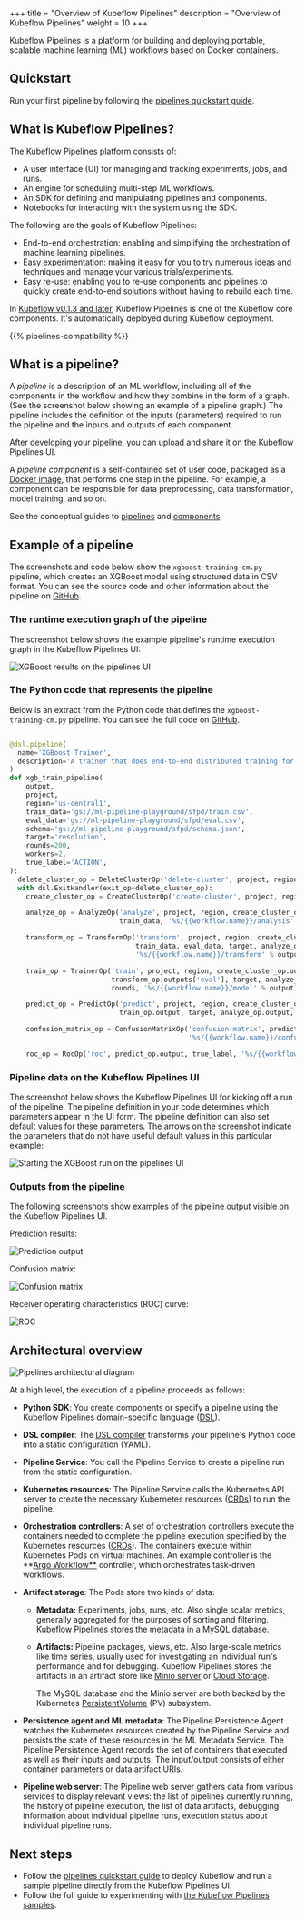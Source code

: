 +++
title = "Overview of Kubeflow Pipelines"
description = "Overview of Kubeflow Pipelines"
weight = 10
+++

Kubeflow Pipelines is a platform for building and deploying portable, 
scalable machine learning (ML) workflows based on Docker containers.

## Quickstart

Run your first pipeline by following the 
[pipelines quickstart guide](/docs/guides/pipelines/pipelines-quickstart).

## What is Kubeflow Pipelines?

The Kubeflow Pipelines platform consists of:

* A user interface (UI) for managing and tracking experiments, jobs, and runs.
* An engine for scheduling multi-step ML workflows.
* An SDK for defining and manipulating pipelines and components.
* Notebooks for interacting with the system using the SDK.

The following are the goals of Kubeflow Pipelines:

* End-to-end orchestration: enabling and simplifying the orchestration of
  machine learning pipelines.
* Easy experimentation: making it easy for you to try numerous ideas and 
  techniques and manage your various trials/experiments.
* Easy re-use: enabling you to re-use components and pipelines to quickly 
  create end-to-end solutions without having to rebuild each time.

In 
[Kubeflow v0.1.3 and later](https://github.com/kubeflow/pipelines/releases/tag/0.1.3),
Kubeflow Pipelines is one of the Kubeflow core components. It's 
automatically deployed during Kubeflow deployment.

{{% pipelines-compatibility %}}

## What is a pipeline?

A _pipeline_ is a description of an ML workflow, including all of the components 
in the workflow and how they combine in the form of a graph. (See the
screenshot below showing an example of a pipeline graph.) The pipeline
includes the definition of the inputs (parameters) required to run the pipeline 
and the inputs and outputs of each component.

After developing your pipeline, you can upload and share it on the 
Kubeflow Pipelines UI.

A _pipeline component_ is a self-contained set of user code, packaged as a 
[Docker image](https://docs.docker.com/get-started/), that 
performs one step in the pipeline. For example, a component can be responsible
for data preprocessing, data transformation, model training, and so on.

See the conceptual guides to [pipelines](/docs/pipelines/concepts/pipeline/)
and [components](/docs/pipelines/concepts/component/).

## Example of a pipeline

The screenshots and code below show the `xgboost-training-cm.py` pipeline, which
creates an XGBoost model using structured data in CSV format. You can see the
source code and other information about the pipeline on 
[GitHub](https://github.com/kubeflow/pipelines/tree/master/samples/xgboost-spark).

### The runtime execution graph of the pipeline

The screenshot below shows the example pipeline's runtime execution graph in the
Kubeflow Pipelines UI:

<img src="/docs/images/pipelines-xgboost-graph.png" 
  alt="XGBoost results on the pipelines UI"
  class="mt-3 mb-3 border border-info rounded">

### The Python code that represents the pipeline

Below is an extract from the Python code that defines the 
`xgboost-training-cm.py` pipeline. You can see the full code on 
[GitHub](https://github.com/kubeflow/pipelines/tree/master/samples/xgboost-spark).

```python

@dsl.pipeline(
  name='XGBoost Trainer',
  description='A trainer that does end-to-end distributed training for XGBoost models.'
)
def xgb_train_pipeline(
    output,
    project,
    region='us-central1',
    train_data='gs://ml-pipeline-playground/sfpd/train.csv',
    eval_data='gs://ml-pipeline-playground/sfpd/eval.csv',
    schema='gs://ml-pipeline-playground/sfpd/schema.json',
    target='resolution',
    rounds=200,
    workers=2,
    true_label='ACTION',
):
  delete_cluster_op = DeleteClusterOp('delete-cluster', project, region).apply(gcp.use_gcp_secret('user-gcp-sa'))
  with dsl.ExitHandler(exit_op=delete_cluster_op):
    create_cluster_op = CreateClusterOp('create-cluster', project, region, output).apply(gcp.use_gcp_secret('user-gcp-sa'))

    analyze_op = AnalyzeOp('analyze', project, region, create_cluster_op.output, schema,
                           train_data, '%s/{{workflow.name}}/analysis' % output).apply(gcp.use_gcp_secret('user-gcp-sa'))

    transform_op = TransformOp('transform', project, region, create_cluster_op.output,
                               train_data, eval_data, target, analyze_op.output,
                               '%s/{{workflow.name}}/transform' % output).apply(gcp.use_gcp_secret('user-gcp-sa'))

    train_op = TrainerOp('train', project, region, create_cluster_op.output, transform_op.outputs['train'],
                         transform_op.outputs['eval'], target, analyze_op.output, workers,
                         rounds, '%s/{{workflow.name}}/model' % output).apply(gcp.use_gcp_secret('user-gcp-sa'))

    predict_op = PredictOp('predict', project, region, create_cluster_op.output, transform_op.outputs['eval'],
                           train_op.output, target, analyze_op.output, '%s/{{workflow.name}}/predict' % output).apply(gcp.use_gcp_secret('user-gcp-sa'))

    confusion_matrix_op = ConfusionMatrixOp('confusion-matrix', predict_op.output,
                                            '%s/{{workflow.name}}/confusionmatrix' % output).apply(gcp.use_gcp_secret('user-gcp-sa'))

    roc_op = RocOp('roc', predict_op.output, true_label, '%s/{{workflow.name}}/roc' % output).apply(gcp.use_gcp_secret('user-gcp-sa'))
```

### Pipeline data on the Kubeflow Pipelines UI

The screenshot below shows the Kubeflow Pipelines UI for kicking off a run of
the pipeline. The pipeline definition in your code determines which parameters 
appear in the UI form. The pipeline definition can also set default values for 
these parameters. The arrows on the screenshot indicate the 
parameters that do not have useful default values in this particular example: 

<img src="/docs/images/pipelines-start-xgboost-run.png" 
  alt="Starting the XGBoost run on the pipelines UI"
  class="mt-3 mb-3 border border-info rounded">

### Outputs from the pipeline

The following screenshots show examples of the pipeline output visible on
the Kubeflow Pipelines UI.

Prediction results:

<img src="/docs/images/predict.png" 
  alt="Prediction output"
  class="mt-3 mb-3 p-3 border border-info rounded">

Confusion matrix:

<img src="/docs/images/cm.png" 
  alt="Confusion matrix"
  class="mt-3 mb-3 p-3 border border-info rounded">

Receiver operating characteristics (ROC) curve:

<img src="/docs/images/roc.png" 
  alt="ROC"
  class="mt-3 mb-3 p-3 border border-info rounded">

## Architectural overview

<img src="/docs/images/pipelines-architecture.png" 
  alt="Pipelines architectural diagram"
  class="mt-3 mb-3 p-3 border border-info rounded">

At a high level, the execution of a pipeline proceeds as follows: 

* **Python SDK**: You create components or specify a pipeline using the Kubeflow
  Pipelines domain-specific language 
  ([DSL](https://github.com/kubeflow/pipelines/tree/master/sdk/python/kfp/dsl)).
* **DSL compiler**: The
  [DSL compiler](https://github.com/kubeflow/pipelines/tree/master/sdk/python/kfp/compiler)
  transforms your pipeline's Python code into a static configuration (YAML).
* **Pipeline Service**: You call the Pipeline Service to create a
  pipeline run from the static configuration. 
* **Kubernetes resources**: The Pipeline Service calls the Kubernetes API
  server to create the necessary Kubernetes resources
  ([CRDs](https://kubernetes.io/docs/concepts/extend-kubernetes/api-extension/custom-resources/))
  to run the pipeline.   
* **Orchestration controllers**: A set of orchestration controllers
  execute the containers needed to complete the pipeline execution specified
  by the Kubernetes resources
  ([CRDs](https://kubernetes.io/docs/concepts/extend-kubernetes/api-extension/custom-resources/)).
  The containers execute within Kubernetes Pods on virtual machines. An
  example controller is the **[Argo
  Workflow**](https://github.com/argoproj/argo) controller, which
  orchestrates task-driven workflows. 
* **Artifact storage**: The Pods store two kinds of data: 

  * **Metadata:** Experiments, jobs, runs, etc. Also single scalar metrics, 
    generally aggregated for the purposes of sorting and filtering. 
    Kubeflow Pipelines stores the metadata in a MySQL database.
  * **Artifacts:** Pipeline packages, views, etc. Also
    large-scale metrics like time series, usually used for investigating an 
    individual run's performance and for debugging. Kubeflow Pipelines 
    stores the artifacts in an artifact store like
    [Minio server](https://docs.minio.io/) or 
    [Cloud Storage](https://cloud.google.com/storage/docs/).

    The MySQL database and the Minio server are both backed by the Kubernetes
    [PersistentVolume](https://kubernetes.io/docs/concepts/storage/persistent-volumes/#types-of-persistent-volumes)
    (PV) subsystem. 

* **Persistence agent and ML metadata**: The Pipeline Persistence Agent
  watches the Kubernetes resources created by the Pipeline Service and
  persists the state of these resources in the ML Metadata Service. The
  Pipeline Persistence Agent records the set of containers that executed as
  well as their inputs and outputs. The input/output consists of either
  container parameters or data artifact URIs. 
* **Pipeline web server**: The Pipeline web server gathers data from various
  services to display relevant views: the list of pipelines currently running,
  the history of pipeline execution, the list of data artifacts, debugging
  information about individual pipeline runs, execution status about individual
  pipeline runs.

## Next steps

* Follow the 
  [pipelines quickstart guide](/docs/guides/pipelines/pipelines-quickstart) to 
  deploy Kubeflow and run a sample pipeline directly from the 
  Kubeflow Pipelines UI.
* Follow the full guide to experimenting with
  [the Kubeflow Pipelines samples](/docs/pipelines/tutorials/build-pipeline/).
  

